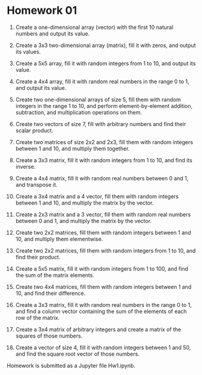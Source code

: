 # Homework 01

1. Create a one-dimensional array (vector) with the first 10 natural numbers and output its value.

2. Create a 3x3 two-dimensional array (matrix), fill it with zeros, and output its values.

3. Create a 5x5 array, fill it with random integers from 1 to 10, and output its value.

4. Create a 4x4 array, fill it with random real numbers in the range 0 to 1, and output its value.

5. Create two one-dimensional arrays of size 5, fill them with random integers in the range 1 to 10, and perform element-by-element addition, subtraction, and multiplication operations on them.

6. Create two vectors of size 7, fill with arbitrary numbers and find their scalar product.

7. Create two matrices of size 2x2 and 2x3, fill them with random integers between 1 and 10, and multiply them together.

8. Create a 3x3 matrix, fill it with random integers from 1 to 10, and find its inverse.

9. Create a 4x4 matrix, fill it with random real numbers between 0 and 1, and transpose it.

10. Create a 3x4 matrix and a 4 vector, fill them with random integers between 1 and 10, and multiply the matrix by the vector.

11. Create a 2x3 matrix and a 3 vector, fill them with random real numbers between 0 and 1, and multiply the matrix by the vector.

12. Create two 2x2 matrices, fill them with random integers between 1 and 10, and multiply them elementwise.

13. Create two 2x2 matrices, fill them with random integers from 1 to 10, and find their product.

14. Create a 5x5 matrix, fill it with random integers from 1 to 100, and find the sum of the matrix elements.

15. Create two 4x4 matrices, fill them with random integers between 1 and 10, and find their difference.

16. Create a 3x3 matrix, fill it with random real numbers in the range 0 to 1, and find a column vector containing the sum of the elements of each row of the matrix.

17. Create a 3x4 matrix of arbitrary integers and create a matrix of the squares of those numbers.

18. Create a vector of size 4, fill it with random integers between 1 and 50, and find the square root vector of those numbers.

Homework is submitted as a Jupyter file Hw1.ipynb.
